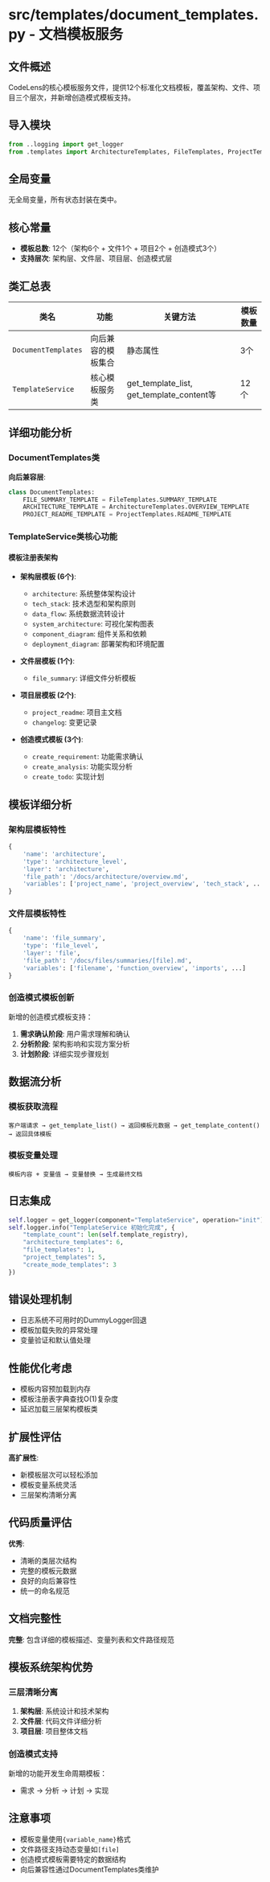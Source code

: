 # src/templates/document_templates.py - 文档模板服务

## 文件概述
CodeLens的核心模板服务文件，提供12个标准化文档模板，覆盖架构、文件、项目三个层次，并新增创造模式模板支持。

## 导入模块
```python
from ..logging import get_logger
from .templates import ArchitectureTemplates, FileTemplates, ProjectTemplates
```

## 全局变量
无全局变量，所有状态封装在类中。

## 核心常量
- **模板总数**: 12个（架构6个 + 文件1个 + 项目2个 + 创造模式3个）
- **支持层次**: 架构层、文件层、项目层、创造模式层

## 类汇总表

| 类名 | 功能 | 关键方法 | 模板数量 |
|------|------|----------|----------|
| `DocumentTemplates` | 向后兼容的模板集合 | 静态属性 | 3个 |
| `TemplateService` | 核心模板服务类 | get_template_list, get_template_content等 | 12个 |

## 详细功能分析

### DocumentTemplates类
**向后兼容层**:
```python
class DocumentTemplates:
    FILE_SUMMARY_TEMPLATE = FileTemplates.SUMMARY_TEMPLATE
    ARCHITECTURE_TEMPLATE = ArchitectureTemplates.OVERVIEW_TEMPLATE
    PROJECT_README_TEMPLATE = ProjectTemplates.README_TEMPLATE
```

### TemplateService类核心功能

#### 模板注册表架构
- **架构层模板 (6个)**:
  - `architecture`: 系统整体架构设计
  - `tech_stack`: 技术选型和架构原则
  - `data_flow`: 系统数据流转设计
  - `system_architecture`: 可视化架构图表
  - `component_diagram`: 组件关系和依赖
  - `deployment_diagram`: 部署架构和环境配置

- **文件层模板 (1个)**:
  - `file_summary`: 详细文件分析模板

- **项目层模板 (2个)**:
  - `project_readme`: 项目主文档
  - `changelog`: 变更记录

- **创造模式模板 (3个)**:
  - `create_requirement`: 功能需求确认
  - `create_analysis`: 功能实现分析
  - `create_todo`: 实现计划

## 模板详细分析

### 架构层模板特性
```python
{
    'name': 'architecture',
    'type': 'architecture_level',
    'layer': 'architecture',
    'file_path': '/docs/architecture/overview.md',
    'variables': ['project_name', 'project_overview', 'tech_stack', ...]
}
```

### 文件层模板特性
```python
{
    'name': 'file_summary',
    'type': 'file_level', 
    'layer': 'file',
    'file_path': '/docs/files/summaries/[file].md',
    'variables': ['filename', 'function_overview', 'imports', ...]
}
```

### 创造模式模板创新
新增的创造模式模板支持：
1. **需求确认阶段**: 用户需求理解和确认
2. **分析阶段**: 架构影响和实现方案分析  
3. **计划阶段**: 详细实现步骤规划

## 数据流分析

### 模板获取流程
```
客户端请求 → get_template_list() → 返回模板元数据 → get_template_content() → 返回具体模板
```

### 模板变量处理
```
模板内容 + 变量值 → 变量替换 → 生成最终文档
```

## 日志集成
```python
self.logger = get_logger(component="TemplateService", operation="init")
self.logger.info("TemplateService 初始化完成", {
    "template_count": len(self.template_registry),
    "architecture_templates": 6,
    "file_templates": 1, 
    "project_templates": 5,
    "create_mode_templates": 3
})
```

## 错误处理机制
- 日志系统不可用时的DummyLogger回退
- 模板加载失败的异常处理
- 变量验证和默认值处理

## 性能优化考虑
- 模板内容预加载到内存
- 模板注册表字典查找O(1)复杂度
- 延迟加载三层架构模板类

## 扩展性评估
**高扩展性**:
- 新模板层次可以轻松添加
- 模板变量系统灵活
- 三层架构清晰分离

## 代码质量评估
**优秀**:
- 清晰的类层次结构
- 完整的模板元数据
- 良好的向后兼容性
- 统一的命名规范

## 文档完整性
**完整**: 包含详细的模板描述、变量列表和文件路径规范

## 模板系统架构优势

### 三层清晰分离
1. **架构层**: 系统设计和技术架构
2. **文件层**: 代码文件详细分析
3. **项目层**: 项目整体文档

### 创造模式支持
新增的功能开发生命周期模板：
- 需求 → 分析 → 计划 → 实现

## 注意事项
- 模板变量使用`{variable_name}`格式
- 文件路径支持动态变量如`[file]`
- 创造模式模板需要特定的数据结构
- 向后兼容性通过DocumentTemplates类维护